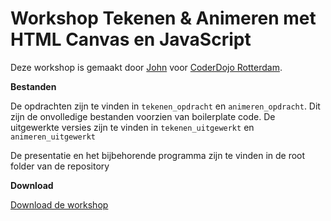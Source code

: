 # Workshop Tekenen & Animeren met HTML Canvas en JavaScript

Deze workshop is gemaakt door [John](http://github.com/jchn) voor [CoderDojo Rotterdam](http://coderdojo-rotterdam.nl).

**Bestanden**

De opdrachten zijn te vinden in `tekenen_opdracht` en `animeren_opdracht`. Dit zijn de onvolledige bestanden voorzien van boilerplate code. De uitgewerkte versies zijn te vinden in `tekenen_uitgewerkt` en `animeren_uitgewerkt`

De presentatie en het bijbehorende programma zijn te vinden in de root folder van de repository

**Download**

[Download de workshop](https://github.com/CoderDojoRotterdam/workshop_canvas/releases/tag/1.0)
